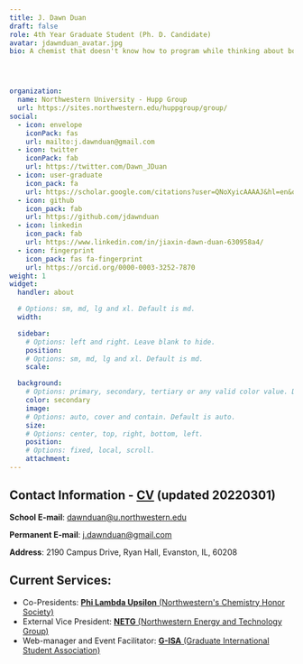 ```yaml
---
title: J. Dawn Duan
draft: false
role: 4th Year Graduate Student (Ph. D. Candidate)
avatar: jdawnduan_avatar.jpg
bio: A chemist that doesn't know how to program while thinking about boxing is not a good cook. My research interests include electrochemical properties of materials, measurement techniques including electron microscopy, crystallogrphy, diffraction and scattering. I believe automation in labs can promote creative thinking in a research group. <a href = 'https://www.facebook.com/Gudetama' target = '_blank'>Gudetama</a> spirit resides in me.




organization:
  name: Northwestern University - Hupp Group
  url: https://sites.northwestern.edu/huppgroup/group/
social:
  - icon: envelope
    iconPack: fas
    url: mailto:j.dawnduan@gmail.com
  - icon: twitter
    iconPack: fab
    url: https://twitter.com/Dawn_JDuan
  - icon: user-graduate
    icon_pack: fa
    url: https://scholar.google.com/citations?user=QNoXyicAAAAJ&hl=en&oi=ao
  - icon: github
    icon_pack: fab
    url: https://github.com/jdawnduan
  - icon: linkedin
    icon_pack: fab
    url: https://www.linkedin.com/in/jiaxin-dawn-duan-630958a4/
  - icon: fingerprint
    icon_pack: fas fa-fingerprint
    url: https://orcid.org/0000-0003-3252-7870
weight: 1
widget:
  handler: about

  # Options: sm, md, lg and xl. Default is md.
  width:

  sidebar:
    # Options: left and right. Leave blank to hide.
    position:
    # Options: sm, md, lg and xl. Default is md.
    scale:

  background:
    # Options: primary, secondary, tertiary or any valid color value. Default is primary.
    color: secondary
    image:
    # Options: auto, cover and contain. Default is auto.
    size:
    # Options: center, top, right, bottom, left.
    position:
    # Options: fixed, local, scroll.
    attachment:
---
```


## Contact Information - <a href = "Jiaxin_Duan_NU_HuppGroup_CV.pdf" target="_blank">**CV**</a> (updated 20220301)
**School E-mail**: dawnduan@u.northwestern.edu

**Permanent E-mail**: j.dawnduan@gmail.com

**Address**: 2190 Campus Drive, Ryan Hall, Evanston, IL, 60208

## Current Services:  
- Co-Presidents: <a href = "http://nuplu.weebly.com/">**Phi Lambda Upsilon** (Northwestern's Chemistry Honor Society)</a>
- External Vice President: <a href = "https://sites.northwestern.edu/netg0/">**NETG** (Northwestern Energy and Technology Group)</a>
- Web-manager and Event Facilitator: <a href = "https://sites.northwestern.edu/gisa/">**G-ISA** (Graduate International Student Association)</a>
